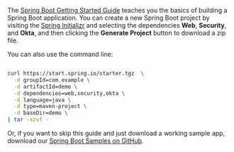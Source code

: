 The [Spring Boot Getting Started Guide](https://spring.io/guides/gs/spring-boot/) teaches you the basics of building a Spring Boot application. You can create a new Spring Boot project by visiting the [Spring Initializr](https://start.spring.io) and selecting the dependencies **Web**, **Security**, and **Okta**, and then clicking the **Generate Project** button to download a zip file.

You can also use the command line:

```bash

curl https://start.spring.io/starter.tgz  \
  -d groupId=com.example \
  -d artifactId=demo \
  -d dependencies=web,security,okta \
  -d language=java \
  -d type=maven-project \
  -d baseDir=demo \
| tar -xzvf -
```

Or, if you want to skip this guide and just download a working sample app, download our [Spring Boot Samples on GitHub](https://github.com/okta/samples-java-spring/tree/master/okta-hosted-login).
